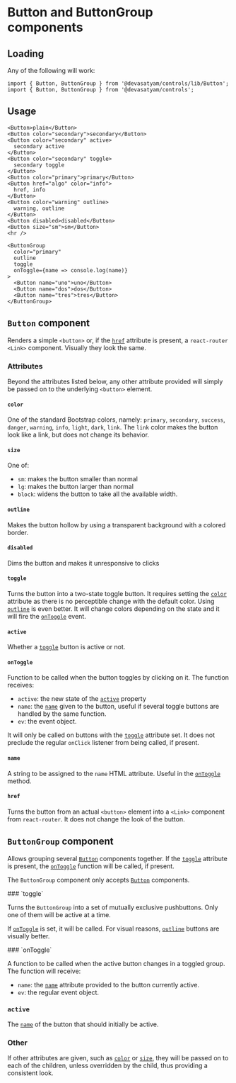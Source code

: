 # Button and ButtonGroup components

## Loading

Any of the following will work:

```
import { Button, ButtonGroup } from '@devasatyam/controls/lib/Button';
import { Button, ButtonGroup } from '@devasatyam/controls';
```

## Usage

```
<Button>plain</Button>
<Button color="secondary">secondary</Button>
<Button color="secondary" active>
  secondary active
</Button>
<Button color="secondary" toggle>
  secondary toggle
</Button>
<Button color="primary">primary</Button>
<Button href="algo" color="info">
  href, info
</Button>
<Button color="warning" outline>
  warning, outline
</Button>
<Button disabled>disabled</Button>
<Button size="sm">sm</Button>
<hr />

<ButtonGroup
  color="primary"
  outline
  toggle
  onToggle={name => console.log(name)}
>
  <Button name="uno">uno</Button>
  <Button name="dos">dos</Button>
  <Button name="tres">tres</Button>
</ButtonGroup>
```

## `Button` component

Renders a simple `<button>` or, if the [`href`](#href) attribute is present, a `react-router` `<Link>` component. Visually they look the same.

### Attributes

Beyond the attributes listed below, any other attribute provided will simply be passed on to the underlying `<button>` element.

#### `color`

One of the standard Bootstrap colors, namely: `primary`, `secondary`, `success`, `danger`, `warning`, `info`, `light`, `dark`, `link`. The `link` color makes the button look like a link, but does not change its behavior.

#### `size`

One of:

* `sm`: makes the button smaller than normal
* `lg`: makes the button larger than normal
* `block`: widens the button to take all the available width.

#### `outline`

Makes the button hollow by using a transparent background with a colored border.

#### `disabled`

Dims the button and makes it unresponsive to clicks

#### `toggle`

Turns the button into a two-state toggle button. It requires setting the [`color`](#color) attribute as there is no perceptible change with the default color. Using [`outline`](#outline) is even better. It will change colors depending on the state and it will fire the [`onToggle`](#ontoggle) event.

#### `active`

Whether a [`toggle`](#toggle) button is active or not.

#### `onToggle`

Function to be called when the button toggles by clicking on it. The function receives:

* `active`: the new state of the [`active`](#active) property
* `name`: the [`name`](#name) given to the button, useful if several toggle buttons are handled by the same function.
* `ev`: the event object.

It will only be called on buttons with the [`toggle`](#toggle) attribute set. It does not preclude the regular `onClick` listener from being called, if present.

#### `name`

A string to be assigned to the `name` HTML attribute. Useful in the [`onToggle`](#ontoggle) method.

#### `href`

Turns the button from an actual `<button>` element into a `<Link>` component from `react-router`. It does not change the look of the button.

## `ButtonGroup` component

Allows grouping several [`Button`](#button) components together. If the [`toggle`](#bg-toggle) attribute is present, the [`onToggle`](#bg-ontoggle) function will be called, if present.

The `ButtonGroup` component only accepts [`Button`](#button) components.

<a name="bg-toggle" />
### `toggle`

Turns the `ButtonGroup` into a set of mutually exclusive pushbuttons. Only one of them will be active at a time.

If [`onToggle`](#bg-ontoggle) is set, it will be called. For visual reasons, [`outline`](#outline) buttons are visually better.

<a name="bg-ontoggle"/>
### `onToggle`

A function to be called when the active button changes in a toggled group. The function will receive:

* `name`: the [`name`](#name) attribute provided to the button currently active.
* `ev`: the regular event object.

### `active`

The [`name`](#name) of the button that should initially be active.

### Other

If other attributes are given, such as [`color`](#color) or [`size`](#size), they will be passed on to each of the children, unless overridden by the child, thus providing a consistent look.
